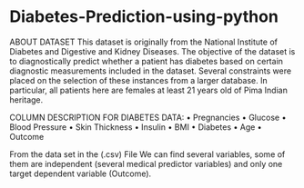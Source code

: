 # Diabetes-Prediction-using-python
ABOUT DATASET
This dataset is originally from the National Institute of Diabetes and Digestive
and Kidney Diseases. The objective of the dataset is to diagnostically predict
whether a patient has diabetes based on certain diagnostic measurements
included in the dataset. Several constraints were placed on the selection of
these instances from a larger database. In particular, all patients here are
females at least 21 years old of Pima Indian heritage.

COLUMN DESCRIPTION FOR DIABETES DATA:
• Pregnancies
• Glucose
• Blood Pressure
• Skin Thickness
• Insulin
• BMI
• Diabetes
• Age
• Outcome

From the data set in the (.csv) File We can find several variables, some of
them are independent (several medical predictor variables) and only one target
dependent variable (Outcome).

